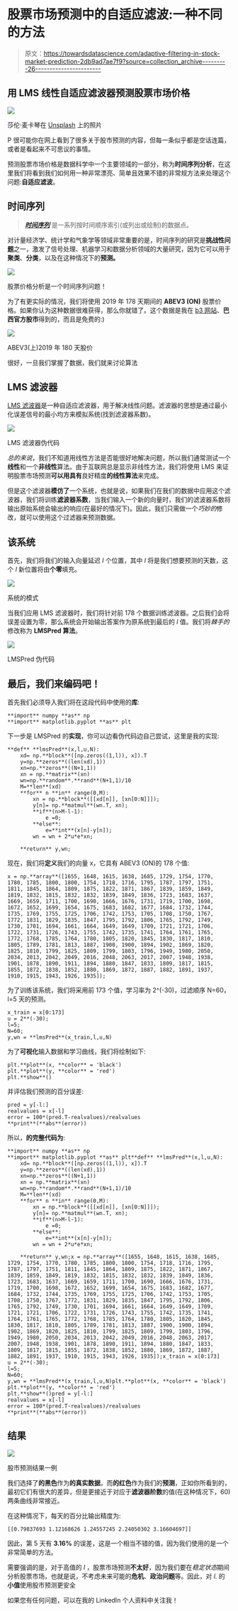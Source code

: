 # 股票市场预测中的自适应滤波:一种不同的方法

> 原文：<https://towardsdatascience.com/adaptive-filtering-in-stock-market-prediction-2db9ad7ae7f9?source=collection_archive---------26----------------------->

## 用 LMS 线性自适应滤波器预测股票市场价格

![](img/b1cb40ce64d8479f35cacc324b4081fd.png)

莎伦·麦卡琴在 [Unsplash](https://unsplash.com/s/photos/dollar) 上的照片

P 很可能你在网上看到了很多关于股市预测的内容，但每一条似乎都是空话连篇，或者是看起来不可思议的事情。

预测股票市场价格是数据科学中一个主要领域的一部分，称为**时间序列分析**，在这里我们将看到我们如何用一种非常漂亮、简单且效果不错的非常规方法来处理这个问题:**自适应滤波**。

## 时间序列

> [***时间序列***](https://en.wikipedia.org/wiki/Time_series) 是一系列按时间顺序索引(或列出或绘制)的数据点。

对计量经济学、统计学和气象学等领域非常重要的是，时间序列的研究是**挑战性问题**之一，激发了信号处理、机器学习和数据分析领域的大量研究，因为它可以用于**聚类**、**分类**，以及在这种情况下的**预测。**

![](img/00802632779fad71e4038cf9bcd46073.png)

股票价格分析是一个时间序列问题！

为了有更实际的情况，我们将使用 2019 年 178 天期间的 **ABEV3 (ON)** 股票价格。如果你认为这种数据很难获得，那么你就错了。这个数据是我在 [b3 网站](http://www.b3.com.br/pt_br/)、**巴西官方股市**得到的，而且是免费的:)

![](img/5de07fec1230abaea1c5f9e63a162a0b.png)

ABEV3(上)2019 年 180 天股价

很好，一旦我们掌握了数据，我们就来讨论算法

## LMS 滤波器

[LMS 滤波器](https://en.wikipedia.org/wiki/Least_mean_squares_filter)是一种自适应滤波器，用于解决线性问题。滤波器的思想是通过最小化误差信号的最小均方来模拟系统(找到滤波器系数)。

![](img/927d42be566205cdb7e46ab18785b4ff.png)

LMS 滤波器伪代码

*总的来说*，我们不知道用线性方法是否能很好地解决问题，所以我们通常测试一个**线性**和一个**非线性**算法。由于互联网总是显示非线性方法，我们将使用 LMS 来证明股票市场预测**可以用具有**良好精度**的线性算法**来完成。

但是这个滤波器**模仿了**一个系统，也就是说，如果我们在我们的数据中应用这个滤波器，我们将训练**滤波器系数**，当我们输入一个新的向量时，我们的滤波器系数将输出原始系统会输出的响应(在最好的情况下)。因此，我们只需做一个*巧妙的*修改，就可以使用这个过滤器来预测数据。

## 该系统

首先，我们将我们的输入向量延迟 *l* 个位置，其中 *l* 将是我们想要预测的天数，这个 *l* 新位置将由**个零**填充。

![](img/a0822aa6d825702d249eda3b83cfd787.png)

系统的模式

当我们应用 LMS 滤波器时，我们将针对前 178 个数据训练滤波器。之后我们会将误差设置为零，那么系统会开始输出答案作为原系统到最后的 *l* 值。我们将*棘手的*修改称为 **LMSPred 算法**。

![](img/24295fb7f9f052ea240478dff1b30b09.png)

LMSPred 伪代码

## 最后，我们来编码吧！

首先我们必须导入我们将在这段代码中使用的**库**:

```
**import** numpy **as** np
**import** matplotlib.pyplot **as** plt
```

下一步是 LMSPred 的**实现**，你可以边看伪代码边自己尝试，这里是我的实现:

```
**def** **lmsPred**(x,l,u,N):
    xd= np.**block**([np.zeros((1,l)), x]).T
    y=np.**zeros**((len(xd),1))
    xn=np.**zeros**((N+1,1))
    xn = np.**matrix**(xn)
    wn=np.**random**.**rand**(N+1,1)/10
    M=**len**(xd)
    **for** n **in** range(0,M):
        xn = np.**block**([[xd[n]], [xn[0:N]]]);
        y[n]= np.**matmul**(wn.T, xn);
        **if**(n>M-l-1):
            e =0;
        **else**:
            e=**int**(x[n]-y[n]);
        wn = wn + 2*u*e*xn;

    **return** y,wn;
```

现在，我们将**定义**我们的向量 x，它具有 ABEV3 (ON)的 178 个值:

```
x = np.**array**([1655, 1648, 1615, 1638, 1685, 1729, 1754, 1770, 1780, 1785, 1800, 1800, 1754, 1718, 1716, 1795, 1787, 1797, 1751, 1811, 1845, 1864, 1809, 1875, 1822, 1871, 1867, 1839, 1859, 1849, 1819, 1832, 1815, 1832, 1832, 1839, 1849, 1836, 1723, 1683, 1637, 1669, 1659, 1711, 1700, 1690, 1666, 1676, 1731, 1719, 1700, 1698, 1672, 1652, 1699, 1654, 1675, 1683, 1682, 1677, 1684, 1732, 1744, 1735, 1769, 1755, 1725, 1706, 1742, 1753, 1705, 1708, 1750, 1767, 1772, 1831, 1829, 1835, 1847, 1795, 1792, 1806, 1765, 1792, 1749, 1730, 1701, 1694, 1661, 1664, 1649, 1649, 1709, 1721, 1721, 1706, 1722, 1731, 1726, 1743, 1755, 1742, 1735, 1741, 1764, 1761, 1765, 1772, 1768, 1785, 1764, 1780, 1805, 1820, 1845, 1830, 1817, 1810, 1805, 1789, 1781, 1813, 1887, 1900, 1900, 1894, 1902, 1869, 1820, 1825, 1810, 1799, 1825, 1809, 1799, 1803, 1796, 1949, 1980, 2050, 2034, 2013, 2042, 2049, 2016, 2048, 2063, 2017, 2007, 1948, 1938, 1901, 1878, 1890, 1911, 1894, 1880, 1847, 1833, 1809, 1817, 1815, 1855, 1872, 1838, 1852, 1880, 1869, 1872, 1887, 1882, 1891, 1937, 1910, 1915, 1943, 1926, 1935]);
```

为了训练该系统，我们将采用前 173 个值，学习率为 2^(-30)，过滤顺序 N=60，l=5 天的预测。

```
x_train = x[0:173]
u = 2**(-30);
l=5;
N=60;
y,wn = **lmsPred**(x_train,l,u,N)
```

为了**可视化**输入数据和学习曲线，我们将绘制如下:

```
plt.**plot**(x, **color** = 'black')
plt.**plot**(y, **color** = 'red')
plt.**show**()
```

并评估我们预测的百分误差:

```
pred = y[-l:]
realvalues = x[-l]
error = 100*(pred.T-realvalues)/realvalues
**print**(**abs**(error))
```

所以，**的完整代码为**:

```
**import** numpy **as** np
**import** matplotlib.pyplot **as** plt**def** **lmsPred**(x,l,u,N):
    xd= np.**block**([np.zeros((1,l)), x]).T
    y=np.**zeros**((len(xd),1))
    xn=np.**zeros**((N+1,1))
    xn = np.**matrix**(xn)
    wn=np.**random**.**rand**(N+1,1)/10
    M=**len**(xd)
    **for** n **in** range(0,M):
        xn = np.**block**([[xd[n]], [xn[0:N]]]);
        y[n]= np.**matmul**(wn.T, xn);
        **if**(n>M-l-1):
            e =0;
        **else**:
            e=**int**(x[n]-y[n]);
        wn = wn + 2*u*e*xn;

    **return** y,wn;x = np.**array**([1655, 1648, 1615, 1638, 1685, 1729, 1754, 1770, 1780, 1785, 1800, 1800, 1754, 1718, 1716, 1795, 1787, 1797, 1751, 1811, 1845, 1864, 1809, 1875, 1822, 1871, 1867, 1839, 1859, 1849, 1819, 1832, 1815, 1832, 1832, 1839, 1849, 1836, 1723, 1683, 1637, 1669, 1659, 1711, 1700, 1690, 1666, 1676, 1731, 1719, 1700, 1698, 1672, 1652, 1699, 1654, 1675, 1683, 1682, 1677, 1684, 1732, 1744, 1735, 1769, 1755, 1725, 1706, 1742, 1753, 1705, 1708, 1750, 1767, 1772, 1831, 1829, 1835, 1847, 1795, 1792, 1806, 1765, 1792, 1749, 1730, 1701, 1694, 1661, 1664, 1649, 1649, 1709, 1721, 1721, 1706, 1722, 1731, 1726, 1743, 1755, 1742, 1735, 1741, 1764, 1761, 1765, 1772, 1768, 1785, 1764, 1780, 1805, 1820, 1845, 1830, 1817, 1810, 1805, 1789, 1781, 1813, 1887, 1900, 1900, 1894, 1902, 1869, 1820, 1825, 1810, 1799, 1825, 1809, 1799, 1803, 1796, 1949, 1980, 2050, 2034, 2013, 2042, 2049, 2016, 2048, 2063, 2017, 2007, 1948, 1938, 1901, 1878, 1890, 1911, 1894, 1880, 1847, 1833, 1809, 1817, 1815, 1855, 1872, 1838, 1852, 1880, 1869, 1872, 1887, 1882, 1891, 1937, 1910, 1915, 1943, 1926, 1935]);x_train = x[0:173]
u = 2**(-30);
l=5;
N=60;
y,wn = **lmsPred**(x_train,l,u,N)plt.**plot**(x, **color** = 'black')
plt.**plot**(y, **color** = 'red')
plt.**show**()pred = y[-l:]
realvalues = x[-l]
error = 100*(pred.T-realvalues)/realvalues
**print**(**abs**(error))
```

## 结果

![](img/85149338c38611f001e04cf08a3bbb03.png)

股市预测结果一例

我们选择了**的黑色**作为**的真实数据**，而**的红色**作为我们的**预测**，正如你所看到的，最初它们有很大的差异，但是更接近于对应于**滤波器阶数**的值(在这种情况下，60)两条曲线非常接近。

在这种情况下，每天的百分比输出精度为:

```
[[0.79837693 1.12168626 1.24557245 2.24050302 3.16604697]]
```

因此，第 5 天有 **3.16%** 的误差，这是一个相当不错的值，因为我们使用的是一个非常简单的方法。

需要强调的是，对于高值的 *l* ，股票市场预测**不太好**，因为我们要在*稳定状态*期间分析股票市场，也就是说，不考虑未来可能的**危机**、**政治问题**等。因此，对 *l.* 的**小值**使用股市预测更安全

如果您有任何问题，可以在我的 LinkedIn 个人资料中关注我！